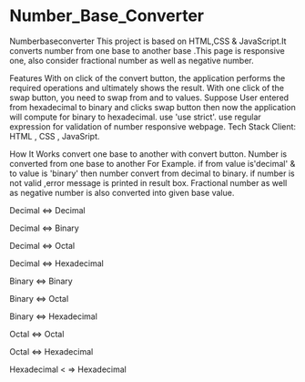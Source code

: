 # Number_Base_Converter
Numberbaseconverter
This project is based on HTML,CSS & JavaScript.It converts number from one base to another base .This page is responsive one, also consider fractional number as well as negative number.

Features
With on click of the convert button, the application performs the required operations and ultimately shows the result. With one click of the swap button, you need to swap from and to values. Suppose User entered from hexadecimal to binary and clicks swap button then now the application will compute for binary to hexadecimal. use 'use strict'. use regular expression for validation of number responsive webpage. Tech Stack Client: HTML , CSS , JavaSript.

How It Works
convert one base to another with convert button. Number is converted from one base to another For Example. if from value is'decimal' & to value is 'binary' then number convert from decimal to binary. if number is not valid ,error message is printed in result box. Fractional number as well as negative number is also converted into given base value.

Decimal <=> Decimal

Decimal <=> Binary

Decimal <=> Octal

Decimal <=> Hexadecimal

Binary <=> Binary

Binary <=> Octal

Binary <=> Hexadecimal

Octal <=> Octal

Octal <=> Hexadecimal

Hexadecimal < => Hexadecimal
